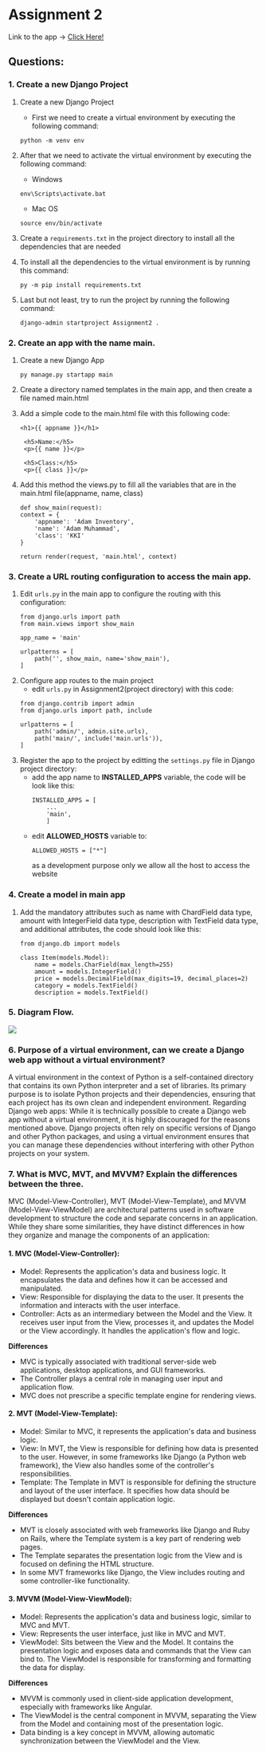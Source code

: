 # Assignment 2

Link to the app -> [Click Here!](https://adam-inventory.adaptable.app/main/)

## Questions:
### 1. Create a new Django Project
1. Create a new Django Project
    - First we need to create a virtual environment by executing the following command:
    ```
    python -m venv env
    ```
2. After that we need to activate the virtual environment by executing the following command:
    - Windows
    ```
    env\Scripts\activate.bat
    ```
    - Mac OS
    ```
    source env/bin/activate
    ```
3. Create a `requirements.txt` in the project directory to install all the dependencies that are needed

4. To install all the dependencies to the virtual environment is by running this command:
	```
	py -m pip install requirements.txt
	```

5. Last but not least, try to run the project by running the following command:
	```
	django-admin startproject Assignment2 .
	```

### 2. Create an app with the name main.
1. Create a new Django App
    ```
    py manage.py startapp main
    ```
2. Create a directory named templates in the main app, and then create a file named main.html

3. Add a simple code to the main.html file with this following code:
   ```
   <h1>{{ appname }}</h1>

    <h5>Name:</h5>
    <p>{{ name }}</p>

    <h5>Class:</h5>
    <p>{{ class }}</p>
   ```

4. Add this method the views.py to  fill all the variables that are in the main.html file(appname, name, class)
    ```
    def show_main(request):
    context = {
        'appname': 'Adam Inventory',
        'name': 'Adam Muhammad',
        'class': 'KKI'
    }

    return render(request, 'main.html', context)
    ```

### 3. Create a URL routing configuration to access the main app.
1. Edit `urls.py` in the main app to configure the routing with this configuration:
    ```
    from django.urls import path
    from main.views import show_main

    app_name = 'main'

    urlpatterns = [
        path('', show_main, name='show_main'),
    ]
    ```
2. Configure app routes to the main project
    - edit `urls.py` in Assignment2(project directory) with this code:
    ```
    from django.contrib import admin
    from django.urls import path, include

    urlpatterns = [
        path('admin/', admin.site.urls),
        path('main/', include('main.urls')),
    ]
    ```
3. Register the app to the project by editting the `settings.py` file in Django project directory:
    - add the app name to **INSTALLED_APPS** variable, the code will be look like this:
        ```
        INSTALLED_APPS = [
            ...
            'main',
            ]
        ```
    - edit **ALLOWED_HOSTS** variable to:
        ```
        ALLOWED_HOSTS = ["*"]
        ```
      as a development purpose only we allow all the host to access the website
### 4. Create a model in main app
1. Add the mandatory attributes such as name with ChardField data type, amount with IntegerField data type, description with TextField data type, and additional attributes, the code should look like this:
    ```
    from django.db import models

    class Item(models.Model):
        name = models.CharField(max_length=255)
        amount = models.IntegerField()
        price = models.DecimalField(max_digits=19, decimal_places=2)
        category = models.TextField()
        description = models.TextField()
    ```
### 5. Diagram Flow.
<img src="./assets/flowPbP.png">

### 6. Purpose of a virtual environment, can we create a Django web app without a virtual environment?
A virtual environment in the context of Python is a self-contained directory that contains its own Python interpreter and a set of libraries. Its primary purpose is to isolate Python projects and their dependencies, ensuring that each project has its own clean and independent environment. Regarding Django web apps: While it is technically possible to create a Django web app without a virtual environment, it is highly discouraged for the reasons mentioned above. Django projects often rely on specific versions of Django and other Python packages, and using a virtual environment ensures that you can manage these dependencies without interfering with other Python projects on your system.

### 7. What is MVC, MVT, and MVVM? Explain the differences between the three.
MVC (Model-View-Controller), MVT (Model-View-Template), and MVVM (Model-View-ViewModel) are architectural patterns used in software development to structure the code and separate concerns in an application.
While they share some similarities, they have distinct differences in how they organize and manage the components of an application:
#### 1. MVC (Model-View-Controller):
- Model: Represents the application's data and business logic. It encapsulates the data and defines how it can be accessed and manipulated.
- View: Responsible for displaying the data to the user. It presents the information and interacts with the user interface.
- Controller: Acts as an intermediary between the Model and the View. It receives user input from the View, processes it, and updates the Model or the View accordingly. It handles the application's flow and logic.

**Differences**
- MVC is typically associated with traditional server-side web applications, desktop applications, and GUI frameworks.
- The Controller plays a central role in managing user input and application flow.
- MVC does not prescribe a specific template engine for rendering views.

#### 2. MVT (Model-View-Template):
- Model: Similar to MVC, it represents the application's data and business logic.
- View: In MVT, the View is responsible for defining how data is presented to the user. However, in some frameworks like Django (a Python web framework), the View also handles some of the controller's responsibilities.
- Template: The Template in MVT is responsible for defining the structure and layout of the user interface. It specifies how data should be displayed but doesn't contain application logic.

**Differences**
- MVT is closely associated with web frameworks like Django and Ruby on Rails, where the Template system is a key part of rendering web pages.
- The Template separates the presentation logic from the View and is focused on defining the HTML structure.
- In some MVT frameworks like Django, the View includes routing and some controller-like functionality.

#### 3. MVVM (Model-View-ViewModel):
- Model: Represents the application's data and business logic, similar to MVC and MVT.
- View: Represents the user interface, just like in MVC and MVT.
- ViewModel: Sits between the View and the Model. It contains the presentation logic and exposes data and commands that the View can bind to. The ViewModel is responsible for transforming and formatting the data for display.

**Differences**
- MVVM is commonly used in client-side application development, especially with frameworks like Angular.
- The ViewModel is the central component in MVVM, separating the View from the Model and containing most of the presentation logic.
- Data binding is a key concept in MVVM, allowing automatic synchronization between the ViewModel and the View.